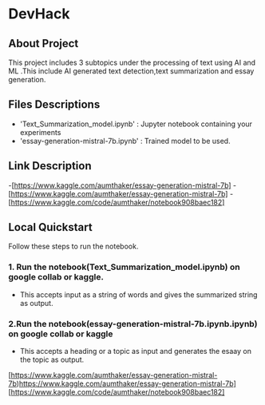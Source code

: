 # DevHack

## About Project
This project includes 3 subtopics under the processing of text using AI and ML .This include AI generated text detection,text summarization and essay generation.

## Files Descriptions
- 'Text_Summarization_model.ipynb' : Jupyter notebook containing your experiments
- 'essay-generation-mistral-7b.ipynb' : Trained model to be used.

## Link Description
-[https://www.kaggle.com/aumthaker/essay-generation-mistral-7b]
-[https://www.kaggle.com/aumthaker/essay-generation-mistral-7b]
-[https://www.kaggle.com/code/aumthaker/notebook908baec182]

## Local Quickstart

Follow these steps to run the notebook.

### 1. Run the notebook(Text_Summarization_model.ipynb) on google collab or kaggle.
- This accepts input as a string of words and gives the summarized string as output.
### 2.Run the notebook(essay-generation-mistral-7b.ipynb.ipynb) on google collab or kaggle
- This accepts a heading or a topic as input and generates the esaay on the topic 
as output.

[https://www.kaggle.com/aumthaker/essay-generation-mistral-7b)https://www.kaggle.com/aumthaker/essay-generation-mistral-7b]
[https://www.kaggle.com/code/aumthaker/notebook908baec182]
